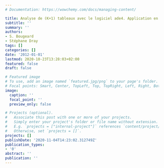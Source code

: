 ```yaml
---
# Documentation: https://wowchemy.com/docs/managing-content/

title: Analyse de (K+1) tableaux avec le logiciel ade4. Application en épidémiologie
subtitle: ''
summary: ''
authors:
- S. Bougeard
- Stéphane Dray
tags: []
categories: []
date: '2012-01-01'
lastmod: 2020-10-23T13:28:03+02:00
featured: false
draft: false

# Featured image
# To use, add an image named `featured.jpg/png` to your page's folder.
# Focal points: Smart, Center, TopLeft, Top, TopRight, Left, Right, BottomLeft, Bottom, BottomRight.
image:
  caption: ''
  focal_point: ''
  preview_only: false

# Projects (optional).
#   Associate this post with one or more of your projects.
#   Simply enter your project's folder or file name without extension.
#   E.g. `projects = ["internal-project"]` references `content/project/deep-learning/index.md`.
#   Otherwise, set `projects = []`.
projects: []
publishDate: '2020-11-04T14:23:02.312749Z'
publication_types:
- '0'
abstract: ''
publication: ''
---
```

